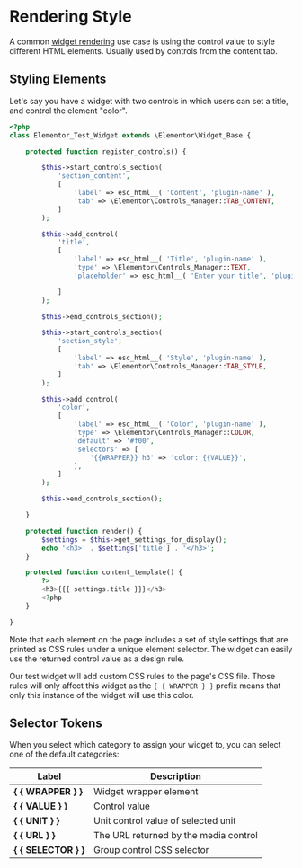 # Rendering Style

A common [widget rendering](./widget-rendering) use case is using the control value to style different HTML elements. Usually used by controls from the content tab.

## Styling Elements

Let's say you have a widget with two controls in which users can set a title, and control the element "color".

```php {34-44}
<?php
class Elementor_Test_Widget extends \Elementor\Widget_Base {

	protected function register_controls() {

		$this->start_controls_section(
			'section_content',
			[
				'label' => esc_html__( 'Content', 'plugin-name' ),
				'tab' => \Elementor\Controls_Manager::TAB_CONTENT,
			]
		);

		$this->add_control(
			'title',
			[
				'label' => esc_html__( 'Title', 'plugin-name' ),
				'type' => \Elementor\Controls_Manager::TEXT,
				'placeholder' => esc_html__( 'Enter your title', 'plugin-name' ),

			]
		);

		$this->end_controls_section();

		$this->start_controls_section(
			'section_style',
			[
				'label' => esc_html__( 'Style', 'plugin-name' ),
				'tab' => \Elementor\Controls_Manager::TAB_STYLE,
			]
		);

		$this->add_control(
			'color',
			[
				'label' => esc_html__( 'Color', 'plugin-name' ),
				'type' => \Elementor\Controls_Manager::COLOR,
				'default' => '#f00',
				'selectors' => [
					'{{WRAPPER}} h3' => 'color: {{VALUE}}',
				],
			]
		);

		$this->end_controls_section();

	}

	protected function render() {
		$settings = $this->get_settings_for_display();
		echo '<h3>' . $settings['title'] . '</h3>';
	}

	protected function content_template() {
		?>
		<h3>{{{ settings.title }}}</h3>
		<?php
	}

}
```

Note that each element on the page includes a set of style settings that are printed as CSS rules under a unique element selector. The widget can easily use the returned control value as a design rule.

Our test widget will add custom CSS rules to the page's CSS file. Those rules will only affect this widget as the `{ { WRAPPER } }` prefix means that only this instance of the widget will use this color.

## Selector Tokens

When you select which category to assign your widget to, you can select one of the default categories:

| Label                | Description                           |
| -------------------- | ------------------------------------- |
| **{ { WRAPPER } }**  | Widget wrapper element                |
| **{ { VALUE } }**    | Control value                         |
| **{ { UNIT } }**     | Unit control value of selected unit   |
| **{ { URL } }**      | The URL returned by the media control |
| **{ { SELECTOR } }** | Group control CSS selector            |
